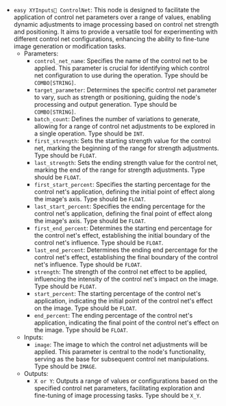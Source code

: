 - `easy XYInputs ControlNet`: This node is designed to facilitate the application of control net parameters over a range of values, enabling dynamic adjustments to image processing based on control net strength and positioning. It aims to provide a versatile tool for experimenting with different control net configurations, enhancing the ability to fine-tune image generation or modification tasks.
    - Parameters:
        - `control_net_name`: Specifies the name of the control net to be applied. This parameter is crucial for identifying which control net configuration to use during the operation. Type should be `COMBO[STRING]`.
        - `target_parameter`: Determines the specific control net parameter to vary, such as strength or positioning, guiding the node's processing and output generation. Type should be `COMBO[STRING]`.
        - `batch_count`: Defines the number of variations to generate, allowing for a range of control net adjustments to be explored in a single operation. Type should be `INT`.
        - `first_strength`: Sets the starting strength value for the control net, marking the beginning of the range for strength adjustments. Type should be `FLOAT`.
        - `last_strength`: Sets the ending strength value for the control net, marking the end of the range for strength adjustments. Type should be `FLOAT`.
        - `first_start_percent`: Specifies the starting percentage for the control net's application, defining the initial point of effect along the image's axis. Type should be `FLOAT`.
        - `last_start_percent`: Specifies the ending percentage for the control net's application, defining the final point of effect along the image's axis. Type should be `FLOAT`.
        - `first_end_percent`: Determines the starting end percentage for the control net's effect, establishing the initial boundary of the control net's influence. Type should be `FLOAT`.
        - `last_end_percent`: Determines the ending end percentage for the control net's effect, establishing the final boundary of the control net's influence. Type should be `FLOAT`.
        - `strength`: The strength of the control net effect to be applied, influencing the intensity of the control net's impact on the image. Type should be `FLOAT`.
        - `start_percent`: The starting percentage of the control net's application, indicating the initial point of the control net's effect on the image. Type should be `FLOAT`.
        - `end_percent`: The ending percentage of the control net's application, indicating the final point of the control net's effect on the image. Type should be `FLOAT`.
    - Inputs:
        - `image`: The image to which the control net adjustments will be applied. This parameter is central to the node's functionality, serving as the base for subsequent control net manipulations. Type should be `IMAGE`.
    - Outputs:
        - `X or Y`: Outputs a range of values or configurations based on the specified control net parameters, facilitating exploration and fine-tuning of image processing tasks. Type should be `X_Y`.
